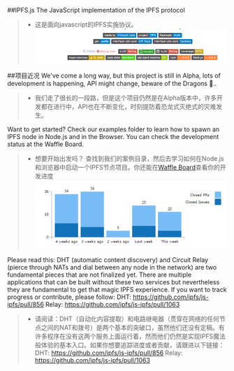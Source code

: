 ##IPFS.js
 The JavaScript implementation of the IPFS protocol
>* 这是面向javascript的IPFS实施协议。
![](/assets/QQ图片20180113150445.png)

##项目近况
We've come a long way, but this project is still in Alpha, lots of development is happening, API might change, beware of the Dragons :dragon:..

>* 我们走了很长的一段路，但是这个项目仍然是在Alpha版本中，许多开发都在进行中，API也在不断变化，时刻提防着恐龙式灭绝式的灾难发生。

Want to get started? Check our examples folder to learn how to spawn an IPFS node in Node.js and in the Browser.
You can check the development status at the Waffle Board.
>* 想要开始出发吗？ 查找到我们的案例目录，然后去学习如何在Node.js和浏览器中启动一个IPFS节点项目。你还能在[Waffle Board](https://waffle.io/ipfs/js-ipfs)查看你的开发进度![](/assets/QQ图片20180113152111.png)

Please read this: DHT (automatic content discovery) and Circuit Relay (pierce through NATs and dial between any node in the network) are two fundamental pieces that are not finalized yet. There are multiple applications that can be built without these two services but nevertheless they are fundamental to get that magic IPFS experience. If you want to track progress or contribute, please follow:
DHT: https://github.com/ipfs/js-ipfs/pull/856
Relay: https://github.com/ipfs/js-ipfs/pull/1063
>* 请阅读：DHT（自动化内容提取）和电路继电器（贯穿在网络的任何节点之间的NAT和拨号）是两个基本的突破口，虽然他们还没有定稿。有许多程序在没有这两个服务上面运行着，然而他们仍然是实现IPFS魔法般体验的基本入口。如果你想要追踪进度或者贡献，请跟进以下链接：
DHT: https://github.com/ipfs/js-ipfs/pull/856
Relay: https://github.com/ipfs/js-ipfs/pull/1063





